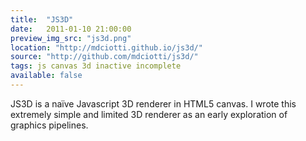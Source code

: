 ```yaml
---
title:  "JS3D"
date:   2011-01-10 21:00:00
preview_img_src: "js3d.png"
location: "http://mdciotti.github.io/js3d/"
source: "http://github.com/mdciotti/js3d/"
tags: js canvas 3d inactive incomplete
available: false
---
```


JS3D is a naïve Javascript 3D renderer in HTML5 canvas. I wrote this extremely simple and limited 3D renderer as an early exploration of graphics pipelines.
